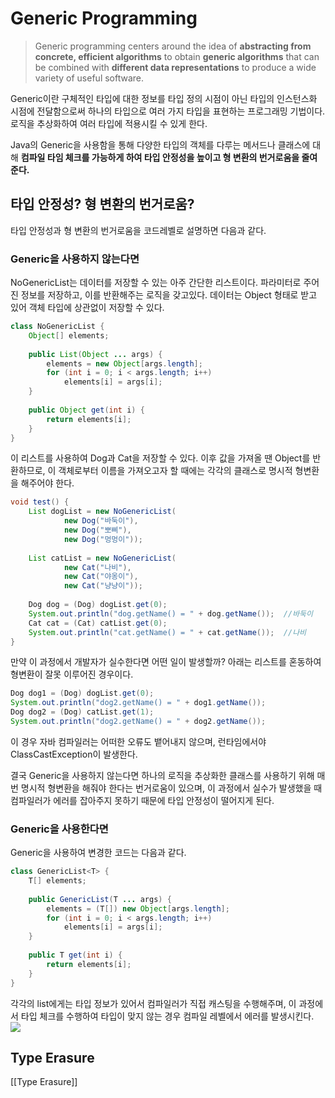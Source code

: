 # Generic Programming 
> Generic programming centers around the idea of **abstracting from concrete, efficient algorithms** to obtain **generic algorithms** that can be combined with **different data representations** to produce a wide variety of useful software.

Generic이란 구체적인 타입에 대한 정보를 타입 정의 시점이 아닌 타입의 인스턴스화 시점에 전달함으로써 하나의 타입으로 여러 가지 타입을 표현하는 프로그래밍 기법이다. 로직을 추상화하여 여러 타입에 적용시킬 수 있게 한다.

Java의 Generic을 사용함을 통해 다양한 타입의 객체를 다루는 메서드나 클래스에 대해 **컴파일 타임 체크를 가능하게 하여 타입 안정성을 높이고 형 변환의 번거로움을 줄여준다.**

## 타입 안정성? 형 변환의 번거로움?
타입 안정성과 형 변환의 번거로움을 코드레벨로 설명하면 다음과 같다.

### Generic을 사용하지 않는다면

NoGenericList는 데이터를 저장할 수 있는 아주 간단한 리스트이다. 파라미터로 주어진 정보를 저장하고, 이를 반환해주는 로직을 갖고있다. 데이터는 Object 형태로 받고 있어 객체 타입에 상관없이 저장할 수 있다.
```java
class NoGenericList {  
    Object[] elements;  
  
    public List(Object ... args) {  
        elements = new Object[args.length];  
        for (int i = 0; i < args.length; i++)  
            elements[i] = args[i];  
    }  
  
    public Object get(int i) {  
        return elements[i];  
    }  
}
```

이 리스트를 사용하여 Dog과 Cat을 저장할 수 있다. 이후 값을 가져올 땐 Object를 반환하므로, 이 객체로부터 이름을 가져오고자 할 때에는 각각의 클래스로 명시적 형변환을 해주어야 한다.
```java
void test() {  
    List dogList = new NoGenericList(  
            new Dog("바둑이"),  
            new Dog("뽀삐"),  
            new Dog("멍멍이"));  
      
    List catList = new NoGenericList(  
            new Cat("나비"),  
            new Cat("야옹이"),  
            new Cat("냥냥이"));  
      
    Dog dog = (Dog) dogList.get(0);  
    System.out.println("dog.getName() = " + dog.getName());  //바둑이
    Cat cat = (Cat) catList.get(0);  
    System.out.println("cat.getName() = " + cat.getName());  //나비
}
```

만약 이 과정에서 개발자가 실수한다면 어떤 일이 발생할까? 아래는 리스트를 혼동하여 형변환이 잘못 이루어진 경우이다.
```java
Dog dog1 = (Dog) dogList.get(0);  
System.out.println("dog2.getName() = " + dog1.getName());  
Dog dog2 = (Dog) catList.get(1);  
System.out.println("dog2.getName() = " + dog2.getName());
```
이 경우 자바 컴파일러는 어떠한 오류도 뱉어내지 않으며, 런타임에서야 ClassCastException이 발생한다.

결국 Generic을 사용하지 않는다면 하나의 로직을 추상화한 클래스를 사용하기 위해 매번 명시적 형변환을 해줘야 한다는 번거로움이 있으며, 이 과정에서 실수가 발생했을 때 컴파일러가 에러를 잡아주지 못하기 때문에 타입 안정성이 떨어지게 된다.

### Generic을 사용한다면

Generic을 사용하여 변경한 코드는 다음과 같다.
```java
class GenericList<T> {  
    T[] elements;  
  
    public GenericList(T ... args) {  
        elements = (T[]) new Object[args.length];  
        for (int i = 0; i < args.length; i++)  
            elements[i] = args[i];  
    }  
  
    public T get(int i) {  
        return elements[i];  
    }  
}
```

각각의 list에게는 타입 정보가 있어서 컴파일러가 직접 캐스팅을 수행해주며, 이 과정에서 타입 체크를 수행하여 타입이 맞지 않는 경우 컴파일 레벨에서 에러를 발생시킨다. 
![](https://i.imgur.com/MQ2b2xm.png)

## Type Erasure
[[Type Erasure]]
